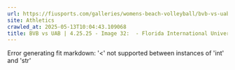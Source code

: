 ```yaml
---
url: https://fiusports.com/galleries/womens-beach-volleyball/bvb-vs-uab-4-25-25/image-32/357/62831
site: Athletics
crawled_at: 2025-05-13T10:04:43.109068
title: BVB vs UAB | 4.25.25 - Image 32:  - Florida International University
---
```


Error generating fit markdown: '<' not supported between instances of 'int' and 'str'